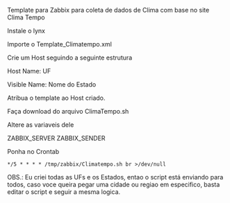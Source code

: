 Template para Zabbix para coleta de dados de Clima com base no site Clima Tempo

Instale o lynx

Importe o Template_Climatempo.xml

Crie um Host seguindo a seguinte estrutura

Host Name: UF

Visible Name: Nome do Estado

Atribua o template ao Host criado.

Faça download do arquivo ClimaTempo.sh

Altere as variaveis dele

ZABBIX_SERVER
ZABBIX_SENDER

Ponha no Crontab 

	*/5 * * * * /tmp/zabbix/Climatempo.sh br >/dev/null
  
OBS.: Eu criei todas as UFs e os Estados, entao o script está enviando para todos, caso voce queira pegar uma cidade ou regiao em especifico, basta editar o script e seguir a mesma logica.

